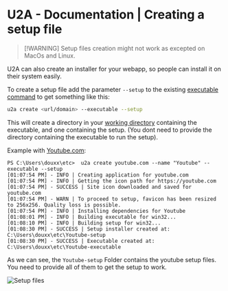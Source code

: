 # U2A - Documentation | Creating a setup file

> [!WARNING] Setup files creation might not work as excepted on MacOs and Linux.

U2A can also create an installer for your webapp, so people can install it on their system easily.

To create a setup file add the parameter `--setup` to the existing [executable command](?p=create-executable) to get something like this:

```bash
u2a create <url/domain> --executable --setup
```

This will create a directory in your [working directory](https://en.wikipedia.org/wiki/Working_directory) containing the executable, and one containing the setup. (You dont need to provide the directory containing the executable to run the setup).

Example with [Youtube.com](https://youtube.com):

```shell
PS C:\Users\douxx\etc>  u2a create youtube.com --name "Youtube" --executable --setup
[01:07:54 PM] - INFO | Creating application for youtube.com
[01:07:54 PM] - INFO | Getting the icon path for https://youtube.com
[01:07:54 PM] - SUCCESS | Site icon downloaded and saved for youtube.com
[01:07:54 PM] - WARN | To proceed to setup, favicon has been resized to 256x256. Quality loss is possible.
[01:07:54 PM] - INFO | Installing dependencies for Youtube
[01:08:01 PM] - INFO | Building executable for win32...
[01:08:10 PM] - INFO | Building setup for win32...
[01:08:30 PM] - SUCCESS | Setup installer created at: C:\Users\douxx\etc\Youtube-setup
[01:08:30 PM] - SUCCESS | Executable created at: C:\Users\douxx\etc\Youtube-executable
```

As we can see, the `Youtube-setup` Folder contains the youtube setup files. You need to provide all of them to get the setup to work.

![Setup files](assets/img/setup1.png)